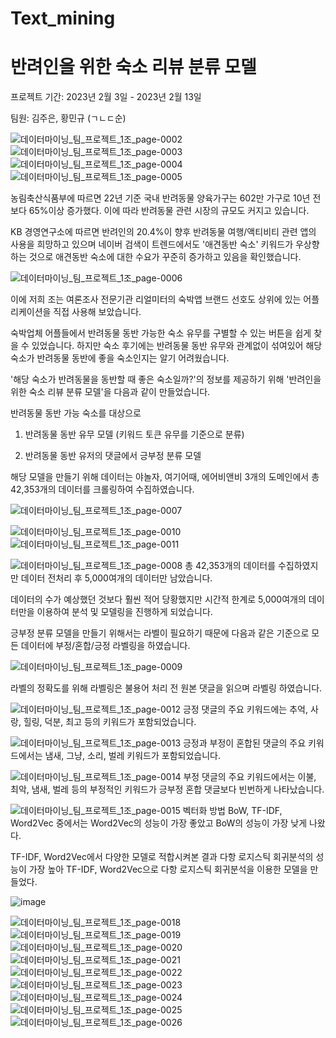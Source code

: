 # Text_mining

# 반려인을 위한 숙소 리뷰 분류 모델

프로젝트 기간: 2023년 2월 3일 - 2023년 2월 13일

팀원: 김주은, 황민규 (ㄱㄴㄷ순)

![데이터마이닝_팀_프로젝트_1조_page-0002](https://github.com/kimjoosilver/Text_mining/assets/87303227/035179b8-b79e-4530-8225-4c23db9221f3)
![데이터마이닝_팀_프로젝트_1조_page-0003](https://github.com/kimjoosilver/Text_mining/assets/87303227/d8022d02-3e43-4903-9b39-b5096dca1d4e)
![데이터마이닝_팀_프로젝트_1조_page-0004](https://github.com/kimjoosilver/Text_mining/assets/87303227/d6f1bad3-fb8c-4363-975f-cd9c270a4a39)
![데이터마이닝_팀_프로젝트_1조_page-0005](https://github.com/kimjoosilver/Text_mining/assets/87303227/cd548ba2-d52b-4993-97eb-c1c054777718)

농림축산식품부에 따르면 22년 기준 국내 반려동물 양육가구는 602만 가구로 10년 전보다 65%이상 증가했다. 이에 따라 반려동물 관련 시장의 규모도 커지고 있습니다. 

KB 경영연구소에 따르면 반려인의 20.4%이 향후 반려동물 여행/액티비티 관련 앱의 사용을 희망하고 있으며 네이버 검색이 트렌드에서도 '애견동반 숙소' 키워드가 우상향 하는 것으로 애견동반 숙소에 대한 수요가 꾸준히 증가하고 있음을 확인했습니다.

![데이터마이닝_팀_프로젝트_1조_page-0006](https://github.com/kimjoosilver/Text_mining/assets/87303227/bf448c34-f7fc-4650-848c-39d742ffb786)

이에 저희 조는 여론조사 전문기관 리얼미터의 숙박앱 브랜드 선호도 상위에 있는 어플리케이션을 직접 사용해 보았습니다.

숙박업체 어플들에서 반려동물 동반 가능한 숙소 유무를 구별할 수 있는 버튼을 쉽게 찾을 수 있었습니다. 하지만 숙소 후기에는 반려동물 동반 유무와 관계없이 섞여있어 해당 숙소가 반려동물 동반에 좋을 숙소인지는 알기 어려웠습니다.

'해당 숙소가 반려동물을 동반할 때 좋은 숙소일까?'의 정보를 제공하기 위해 '반려인을 위한 숙소 리뷰 분류 모델'을 다음과 같이 만들었습니다.

반려동물 동반 가능 숙소를 대상으로 

1. 반려동물 동반 유무 모델 (키워드 토큰 유무를 기준으로 분류)

2. 반려동물 동반 유저의 댓글에서 긍부정 분류 모델

   
해당 모델을 만들기 위해 데이터는 야놀자, 여기어때, 에어비앤비 3개의 도메인에서 총 42,353개의 데이터를 크롤링하여 수집하였습니다.

![데이터마이닝_팀_프로젝트_1조_page-0007](https://github.com/kimjoosilver/Text_mining/assets/87303227/9edcf146-4987-4d91-9214-fe945ba40e02)

![데이터마이닝_팀_프로젝트_1조_page-0010](https://github.com/kimjoosilver/Text_mining/assets/87303227/45b9f4f0-b141-4ce7-8b60-0905f9d7d737)
![데이터마이닝_팀_프로젝트_1조_page-0011](https://github.com/kimjoosilver/Text_mining/assets/87303227/c01dfdf2-b850-48ce-9b2d-7c2eeeee0a11)

![데이터마이닝_팀_프로젝트_1조_page-0008](https://github.com/kimjoosilver/Text_mining/assets/87303227/4901e36c-3b82-47de-8cb4-cfb26de96467)
총 42,353개의 데이터를 수집하였지만 데이터 전처리 후 5,000여개의 데이터만 남았습니다. 

데이터의 수가 예상했던 것보다 훨씬 적어 당황했지만 시간적 한계로 5,000여개의 데이터만을 이용하여 분석 및 모델링을 진행하게 되었습니다.

긍부정 분류 모델을 만들기 위해서는 라벨이 필요하기 때문에 다음과 같은 기준으로 모든 데이터에 부정/혼합/긍정 라벨링을 하였습니다.

![데이터마이닝_팀_프로젝트_1조_page-0009](https://github.com/kimjoosilver/Text_mining/assets/87303227/bd7e3f07-16a2-4d97-84a5-922045fba205)

라벨의 정확도를 위해 라벨링은 불용어 처리 전 원본 댓글을 읽으며 라벨링 하였습니다.

![데이터마이닝_팀_프로젝트_1조_page-0012](https://github.com/kimjoosilver/Text_mining/assets/87303227/0e87a73d-59ae-492e-abac-641c31a0e46e)
긍정 댓글의 주요 키워드에는 추억, 사랑, 힐링, 덕분, 최고 등의 키워드가 포함되었습니다.

![데이터마이닝_팀_프로젝트_1조_page-0013](https://github.com/kimjoosilver/Text_mining/assets/87303227/19a72ba7-fdb1-47b4-ac10-c4ee5d18b2e0)
긍정과 부정이 혼합된 댓글의 주요 키워드에서는 냄새, 그냥, 소리, 벌레 키워드가 포함되었습니다.

![데이터마이닝_팀_프로젝트_1조_page-0014](https://github.com/kimjoosilver/Text_mining/assets/87303227/9177177b-e6b3-4e55-aab3-c5a7eb7943ee)
부정 댓글의 주요 키워드에서는 이불, 최악, 냄새, 벌레 등의 부정적인 키워드가 긍부정 혼합 댓글보다 빈번하게 나타났습니다.

![데이터마이닝_팀_프로젝트_1조_page-0015](https://github.com/kimjoosilver/Text_mining/assets/87303227/2f80b17e-b690-4fc7-a759-8e4f2f92fd00)
벡터화 방법 BoW, TF-IDF, Word2Vec 중에서는 Word2Vec의 성능이 가장 좋았고 BoW의 성능이 가장 낮게 나왔다.

TF-IDF, Word2Vec에서 다양한 모델로 적합시켜본 결과 다항 로지스틱 회귀분석의 성능이 가장 높아  TF-IDF, Word2Vec으로 다항 로지스틱 회귀분석을 이용한 모델을 만들었다.

![image](https://github.com/kimjoosilver/Text_mining/assets/87303227/a416bc74-cab9-4088-81bb-c2175786208a)


![데이터마이닝_팀_프로젝트_1조_page-0018](https://github.com/kimjoosilver/Text_mining/assets/87303227/12ea1540-eb28-488c-8611-493c18038eff)
![데이터마이닝_팀_프로젝트_1조_page-0019](https://github.com/kimjoosilver/Text_mining/assets/87303227/05aebb44-aac0-4b9b-915e-ec2d992a9c47)
![데이터마이닝_팀_프로젝트_1조_page-0020](https://github.com/kimjoosilver/Text_mining/assets/87303227/9297c3fb-4690-48ce-858c-2a85f629d585)
![데이터마이닝_팀_프로젝트_1조_page-0021](https://github.com/kimjoosilver/Text_mining/assets/87303227/0130a860-a108-48b3-a41c-ed1269abf146)
![데이터마이닝_팀_프로젝트_1조_page-0022](https://github.com/kimjoosilver/Text_mining/assets/87303227/20bc912a-b6ab-4430-957e-a05cf70100aa)
![데이터마이닝_팀_프로젝트_1조_page-0023](https://github.com/kimjoosilver/Text_mining/assets/87303227/cbcaf4d0-9c99-49e8-9261-467b7cf2369a)
![데이터마이닝_팀_프로젝트_1조_page-0024](https://github.com/kimjoosilver/Text_mining/assets/87303227/47b8932f-eec0-4246-a9c3-a886b2cc07f1)
![데이터마이닝_팀_프로젝트_1조_page-0025](https://github.com/kimjoosilver/Text_mining/assets/87303227/21b651ff-581b-4f7b-81db-fd5cc126faaa)
![데이터마이닝_팀_프로젝트_1조_page-0026](https://github.com/kimjoosilver/Text_mining/assets/87303227/55545f0f-1443-4e47-9098-53a4a846c63d)



